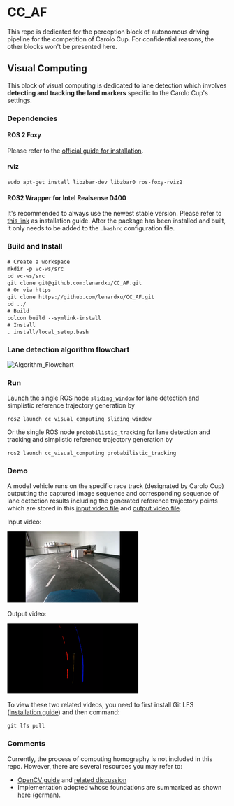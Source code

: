 # CC_AF
This repo is dedicated for the perception block of autonomous driving pipeline for the competition of Carolo Cup. For confidential reasons,
the other blocks won't be presented here.

## Visual Computing
This block of visual computing is dedicated to lane detection which involves **detecting and tracking the land markers** specific to the Carolo Cup's settings.

### Dependencies
#### ROS 2 Foxy
Please refer to the [official guide for installation](https://docs.ros.org/en/foxy/Installation.html).
#### rviz
```shell
sudo apt-get install libzbar-dev libzbar0 ros-foxy-rviz2
```
#### ROS2 Wrapper for Intel Realsense D400
It's recommended to always use the newest stable version. Please refer to [this link](https://github.com/IntelRealSense/realsense-ros/wiki/Build-with-local-librealsense2)
as installation guide. After the package has been installed and built, it only needs to be added to the `.bashrc` configuration file.


### Build and Install
```shell
# Create a workspace
mkdir -p vc-ws/src
cd vc-ws/src
git clone git@github.com:lenardxu/CC_AF.git
# Or via https 
git clone https://github.com/lenardxu/CC_AF.git
cd ../
# Build 
colcon build --symlink-install
# Install
. install/local_setup.bash
```

### Lane detection algorithm flowchart
![Algorithm_Flowchart](./docs/LaneDetectionAlgorithmFlowchart)

### Run 
Launch the single ROS node `sliding_window` for lane detection and simplistic reference trajectory generation by
```shell
ros2 launch cc_visual_computing sliding_window
```
Or the single ROS node `probabilistic_tracking` for lane detection and tracking and simplistic reference trajectory generation by
```shell
ros2 launch cc_visual_computing probabilistic_tracking
```

### Demo
A model vehicle runs on the specific race track (designated by Carolo Cup) outputting the captured image sequence and corresponding sequence of lane detection 
results including the generated reference trajectory points which are stored in this [input video file](./docs/output.avi) and 
[output video file](./docs/probabilistic_tracking_result_video_slower.avi). 

Input video:

<a href="./docs/output.avi">
    <img src="./docs/lane_detection_input.png" alt="Watch the video" width="300">
</a>

Output video:

<a href="./docs/probabilistic_tracking_result_video_slower.avi">
    <img src="./docs/lane_detection_output.png" alt="Watch the video" width="300">
</a>

To view these two related videos, you need to first install Git LFS ([installation guide](https://docs.github.com/en/repositories/working-with-files/managing-large-files/installing-git-large-file-storage)) 
and then command:
```shell
git lfs pull
```

### Comments
Currently, the process of computing homography is not included in this repo. However, there are several resources you may refer to:
* [OpenCV guide](https://docs.opencv.org/4.x/d9/dab/tutorial_homography.html) and 
[related discussion](https://stackoverflow.com/questions/48576087/birds-eye-view-perspective-transformation-from-camera-calibration-opencv-python)
* Implementation adopted whose foundations are summarized as shown [here](./docs/IPM.pdf) (german).